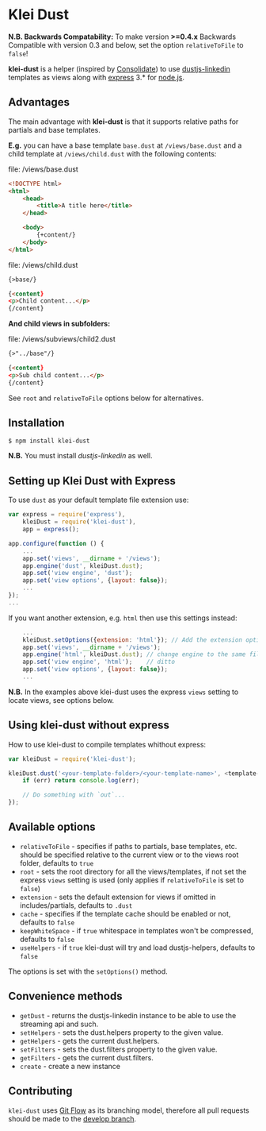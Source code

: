 Klei Dust
=========

**N.B. Backwards Compatability:** To make version **>=0.4.x** Backwards Compatible with version 0.3 and below, set the option `relativeToFile` to `false`!

**klei-dust** is a helper (inspired by [Consolidate](https://github.com/visionmedia/consolidate.js)) to use [dustjs-linkedin](https://npmjs.org/package/dustjs-linkedin) templates as views along with [express](https://npmjs.org/package/express) 3.* for [node.js](http://nodejs.org/).

Advantages
----------

The main advantage with **klei-dust** is that it supports relative paths for partials and base templates.

**E.g.** you can have a base template `base.dust` at `/views/base.dust` and a child template at `/views/child.dust` with the following contents:

file: /views/base.dust

```html
<!DOCTYPE html>
<html>
    <head>
        <title>A title here</title>
    </head>

    <body>
        {+content/}
    </body>
</html>
```

file: /views/child.dust

```html
{>base/}

{<content}
<p>Child content...</p>
{/content}
```

**And child views in subfolders:**

file: /views/subviews/child2.dust

```html
{>"../base"/}

{<content}
<p>Sub child content...</p>
{/content}
```

See `root` and `relativeToFile` options below for alternatives.

Installation
------------

    $ npm install klei-dust

**N.B.** You must install *dustjs-linkedin* as well.

Setting up Klei Dust with Express
---------------------------------

To use `dust` as your default template file extension use:

```javascript
var express = require('express'),
    kleiDust = require('klei-dust'),
    app = express();

app.configure(function () {
    ...
    app.set('views', __dirname + '/views');
    app.engine('dust', kleiDust.dust);
    app.set('view engine', 'dust');
    app.set('view options', {layout: false});
    ...
});
...
```

If you want another extension, e.g. `html` then use this settings instead:

```javascript
    ...
    kleiDust.setOptions({extension: 'html'}); // Add the extension option
    app.set('views', __dirname + '/views');
    app.engine('html', kleiDust.dust); // change engine to the same filetype
    app.set('view engine', 'html');    // ditto
    app.set('view options', {layout: false});
    ...
```

**N.B.** In the examples above klei-dust uses the express `views` setting to locate views, see options below.

Using klei-dust without express
-------------------------------

How to use klei-dust to compile templates whithout express:

```javascript
var kleiDust = require('klei-dust');

kleiDust.dust('<your-template-folder>/<your-template-name>', <template-data>, function (err, out) {
    if (err) return console.log(err);

    // Do something with `out`...
});
```

Available options
-----------------

* `relativeToFile` - specifies if paths to partials, base templates, etc. should be specified relative to the current view or to the views root folder, defaults to `true`
* `root` - sets the root directory for all the views/templates, if not set the express `views` setting is used (only applies if `relativeToFile` is set to `false`)
* `extension` - sets the default extension for views if omitted in includes/partials, defaults to `.dust`
* `cache` - specifies if the template cache should be enabled or not, defaults to `false`
* `keepWhiteSpace` - if `true` whitespace in templates won't be compressed, defaults to `false`
* `useHelpers` - if `true` klei-dust will try and load dustjs-helpers, defaults to `false`

The options is set with the `setOptions()` method.

Convenience methods
-------------------

* `getDust` - returns the dustjs-linkedin instance to be able to use the streaming api and such.
* `setHelpers` - sets the dust.helpers property to the given value.
* `getHelpers` - gets the current dust.helpers.
* `setFilters` - sets the dust.filters property to the given value.
* `getFilters` - gets the current dust.filters.
* `create` - create a new instance

Contributing
-------------------

`klei-dust` uses [Git Flow](http://nvie.com/posts/a-successful-git-branching-model/) as its branching model, therefore all pull requests should be made to the [develop branch](https://github.com/klei-dev/dust/tree/develop).
